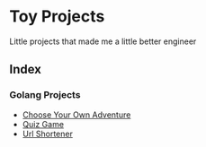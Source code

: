 # Toy Projects

Little projects that made me a little better engineer

## Index

### Golang Projects

* [Choose Your Own Adventure](choose_your_own_adventure)
* [Quiz Game](quiz_game)
* [Url Shortener](url_shortener)
